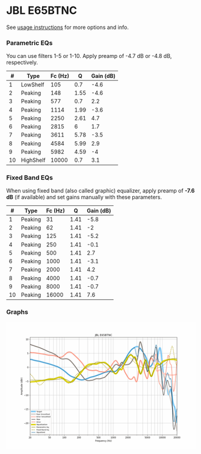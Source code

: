 # JBL E65BTNC
See [usage instructions](https://github.com/jaakkopasanen/AutoEq#usage) for more options and info.

### Parametric EQs
You can use filters 1-5 or 1-10. Apply preamp of -4.7 dB or -4.8 dB, respectively.

|   # | Type      |   Fc (Hz) |    Q |   Gain (dB) |
|-----|-----------|-----------|------|-------------|
|   1 | LowShelf  |       105 | 0.7  |        -4.6 |
|   2 | Peaking   |       148 | 1.55 |        -4.6 |
|   3 | Peaking   |       577 | 0.7  |         2.2 |
|   4 | Peaking   |      1114 | 1.99 |        -3.6 |
|   5 | Peaking   |      2250 | 2.61 |         4.7 |
|   6 | Peaking   |      2815 | 6    |         1.7 |
|   7 | Peaking   |      3611 | 5.78 |        -3.5 |
|   8 | Peaking   |      4584 | 5.99 |         2.9 |
|   9 | Peaking   |      5982 | 4.59 |        -4   |
|  10 | HighShelf |     10000 | 0.7  |         3.1 |

### Fixed Band EQs
When using fixed band (also called graphic) equalizer, apply preamp of **-7.6 dB** (if available) and set gains manually with these parameters.

|   # | Type    |   Fc (Hz) |    Q |   Gain (dB) |
|-----|---------|-----------|------|-------------|
|   1 | Peaking |        31 | 1.41 |        -5.8 |
|   2 | Peaking |        62 | 1.41 |        -2   |
|   3 | Peaking |       125 | 1.41 |        -5.2 |
|   4 | Peaking |       250 | 1.41 |        -0.1 |
|   5 | Peaking |       500 | 1.41 |         2.7 |
|   6 | Peaking |      1000 | 1.41 |        -3.1 |
|   7 | Peaking |      2000 | 1.41 |         4.2 |
|   8 | Peaking |      4000 | 1.41 |        -0.7 |
|   9 | Peaking |      8000 | 1.41 |        -0.7 |
|  10 | Peaking |     16000 | 1.41 |         7.6 |

### Graphs
![](./JBL%20E65BTNC.png)
